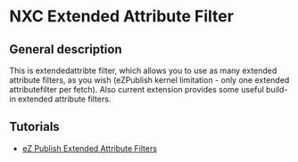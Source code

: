 NXC Extended Attribute Filter
=============================

General description
-------------------
This is extendedattribte filter, which allows you to use as many extended attribute filters, as you wish (eZPublish kernel limitation - only one extended attributefilter per fetch). Also current extension provides some useful build-in extended attribute filters.

Tutorials
---------
- [eZ Publish Extended Attribute Filters](http://blog.nxcgroup.com/2012/ez-publish-extended-attribute-filters/)
